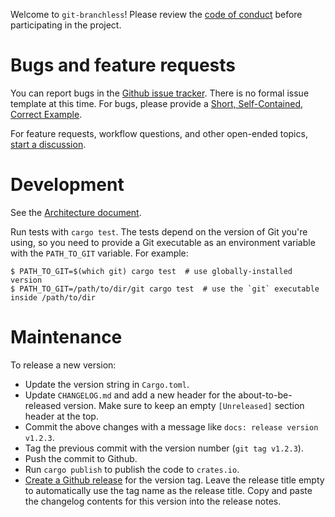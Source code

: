 Welcome to `git-branchless`! Please review the [code of conduct](/CODE_OF_CONDUCT.md) before participating in the project.

# Bugs and feature requests

You can report bugs in the [Github issue tracker](https://github.com/arxanas/git-branchless/issues). There is no formal issue template at this time. For bugs, please provide a [Short, Self-Contained, Correct Example](http://sscce.org/).

For feature requests, workflow questions, and other open-ended topics, [start a discussion](https://github.com/arxanas/git-branchless/discussions).

# Development

See the [Architecture document](https://github.com/arxanas/git-branchless/wiki/Architecture).

Run tests with `cargo test`. The tests depend on the version of Git you're using, so you need to provide a Git executable as an environment variable with the `PATH_TO_GIT` variable. For example:

```
$ PATH_TO_GIT=$(which git) cargo test  # use globally-installed version
$ PATH_TO_GIT=/path/to/dir/git cargo test  # use the `git` executable inside /path/to/dir
```

# Maintenance

To release a new version:

* Update the version string in `Cargo.toml`.
* Update `CHANGELOG.md` and add a new header for the about-to-be-released version. Make sure to keep an empty `[Unreleased]` section header at the top.
* Commit the above changes with a message like `docs: release version v1.2.3`.
* Tag the previous commit with the version number (`git tag v1.2.3`).
* Push the commit to Github.
* Run `cargo publish` to publish the code to `crates.io`.
* [Create a Github release](https://github.com/arxanas/git-branchless/releases/new) for the version tag. Leave the release title empty to automatically use the tag name as the release title. Copy and paste the changelog contents for this version into the release notes.
